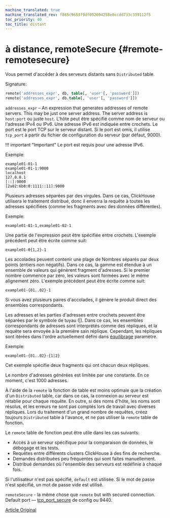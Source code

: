 ```yaml
---
machine_translated: true
machine_translated_rev: f865c9653f9df092694258e0ccdd733c339112f5
toc_priority: 40
toc_title: distant
---
```


# à distance, remoteSecure {#remote-remotesecure}

Vous permet d'accéder à des serveurs distants sans `Distributed` table.

Signature:

``` sql
remote('addresses_expr', db, table[, 'user'[, 'password']])
remote('addresses_expr', db.table[, 'user'[, 'password']])
```

`addresses_expr` – An expression that generates addresses of remote servers. This may be just one server address. The server address is `host:port` ou juste `host`. L'hôte peut être spécifié comme nom de serveur ou l'adresse IPv4 ou IPv6. Une adresse IPv6 est indiquée entre crochets. Le port est le port TCP sur le serveur distant. Si le port est omis, il utilise `tcp_port` à partir du fichier de configuration du serveur (par défaut, 9000).

!!! important "Important"
    Le port est requis pour une adresse IPv6.

Exemple:

``` text
example01-01-1
example01-01-1:9000
localhost
127.0.0.1
[::]:9000
[2a02:6b8:0:1111::11]:9000
```

Plusieurs adresses séparées par des virgules. Dans ce cas, ClickHouse utilisera le traitement distribué, donc il enverra la requête à toutes les adresses spécifiées (comme les fragments avec des données différentes).

Exemple:

``` text
example01-01-1,example01-02-1
```

Une partie de l'expression peut être spécifiée entre crochets. L'exemple précédent peut être écrite comme suit:

``` text
example01-0{1,2}-1
```

Les accolades peuvent contenir une plage de Nombres séparés par deux points (entiers non négatifs). Dans ce cas, la gamme est étendue à un ensemble de valeurs qui génèrent fragment d'adresses. Si le premier nombre commence par zéro, les valeurs sont formées avec le même alignement zéro. L'exemple précédent peut être écrite comme suit:

``` text
example01-{01..02}-1
```

Si vous avez plusieurs paires d'accolades, il génère le produit direct des ensembles correspondants.

Les adresses et les parties d'adresses entre crochets peuvent être séparées par le symbole de tuyau (\|). Dans ce cas, les ensembles correspondants de adresses sont interprétés comme des répliques, et la requête sera envoyée à la première sain réplique. Cependant, les répliques sont itérées dans l'ordre actuellement défini dans [équilibrage](../../operations/settings/settings.md) paramètre.

Exemple:

``` text
example01-{01..02}-{1|2}
```

Cet exemple spécifie deux fragments qui ont chacun deux répliques.

Le nombre d'adresses générées est limitée par une constante. En ce moment, c'est 1000 adresses.

À l'aide de la `remote` la fonction de table est moins optimale que la création d'un `Distributed` table, car dans ce cas, la connexion au serveur est rétablie pour chaque requête. En outre, si des noms d'hôte, les noms sont résolus, et les erreurs ne sont pas comptés lors de travail avec diverses répliques. Lors du traitement d'un grand nombre de requêtes, créez toujours `Distributed` table à l'avance, et ne pas utiliser la `remote` table de fonction.

Le `remote` table de fonction peut être utile dans les cas suivants:

-   Accès à un serveur spécifique pour la comparaison de données, le débogage et les tests.
-   Requêtes entre différents clusters ClickHouse à des fins de recherche.
-   Demandes distribuées peu fréquentes qui sont faites manuellement.
-   Distribué demandes où l'ensemble des serveurs est redéfinie à chaque fois.

Si l'utilisateur n'est pas spécifié, `default` est utilisée.
Si le mot de passe n'est spécifié, un mot de passe vide est utilisé.

`remoteSecure` - la même chose que `remote` but with secured connection. Default port — [tcp\_port\_secure](../../operations/server_configuration_parameters/settings.md#server_configuration_parameters-tcp_port_secure) de config ou 9440.

[Article Original](https://clickhouse.tech/docs/en/query_language/table_functions/remote/) <!--hide-->
